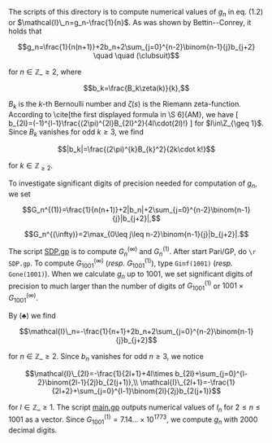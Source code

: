 The scripts of this directory is to compute numerical values of $g_n$
in eq. (1.2) or $\mathcal{I}\_n=g_n-\frac{1}{n}$.
As was shown by Bettin--Conrey, it holds that

$$g_n=\frac{1}{n(n+1)}+2b_n+2\sum_{j=0}^{n-2}\binom{n-1}{j}b_{j+2} \quad \quad (\clubsuit)$$

for $n\in\mathbb{Z}\_{\geq 2}$, where

$$b_k=\frac{B_k\zeta(k)}{k},$$

$B_k$ is the $k$-th Bernoulli number and $\zeta(s)$ is the
Riemann zeta-function.
According to \cite[the first displayed formula in \S 6]{AM},
we have
\[
 b_{2l}=(-1)^{l-1}\frac{(2\pi)^{2l}B_{2l}^2}{4l\cdot(2l)!}
\]
for $l\in\Z_{\geq 1}$. Since $B_k$ vanishes for odd $k\geq 3$, we find

$$|b_k|=\frac{(2\pi)^{k}B_{k}^2}{2k\cdot k!}$$

for $k\in\mathbb{Z}_{\geq 2}$.

To investigate significant digits of precision needed for computation
of $g_n$, we set

$$G_n^{(1)}=\frac{1}{n(n+1)}+2|b_n|+2\sum_{j=0}^{n-2}\binom{n-1}{j}|b_{j+2}|,$$

$$G_n^{(\infty)}=2\max_{0\leq j\leq n-2}\binom{n-1}{j}|b_{j+2}|.$$

The script [SDP.gp](https://github.com/YuyaMurakamiMath/Bettin-Conrey_cot_sum_code/blob/main/gn/SDP.gp) is to compute $G_n^{(\infty)}$ and $G_n^{(1)}$.
After start Pari/GP, do `\r SDP.gp`. To compute $G_{1001}^{(\infty)}$
(*resp.* $G_{1001}^{(1)}$), type `Ginf(1001)` (*resp.* `Gone(1001)`).
When we calculate $g_n$ up to $1001$, we set significant digits of precision
to much larger than the number of digits of
$G_{1001}^{(1)}$ or $1001\times G_{1001}^{(\infty)}$.

By ($\clubsuit$) we find

$$\mathcal{I}\_n=-\frac{1}{n+1}+2b_n+2\sum_{j=0}^{n-2}\binom{n-1}{j}b_{j+2}$$

for $n\in\mathbb{Z}\_{\geq 2}$.
Since $b_n$ vanishes for odd $n\geq 3$, we notice

$$\mathcal{I}\_{2l}=-\frac{1}{2l+1}+4l\times b_{2l}+\sum_{j=0}^{l-2}\binom{2l-1}{2j}b_{2(j+1)},\\
\mathcal{I}\_{2l+1}=-\frac{1}{2l+2}+\sum_{j=0}^{l-1}\binom{2l}{2j}b_{2(j+1)}$$

for $l\in\mathbb{Z}\_{\geq 1}$.
The script [main.gp](https://github.com/YuyaMurakamiMath/Bettin-Conrey_cot_sum_code/blob/main/gn/main.gp) outputs numerical values of $I_n$
for $2\leq n\leq 1001$ as a vector.
Since $G_{1001}^{(1)}=7.14\ldots\times 10^{1773}$,
we compute $g_n$ with $2000$ decimal digits.
